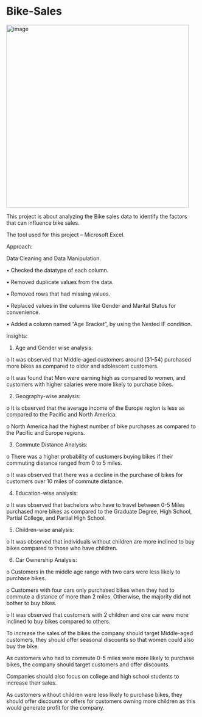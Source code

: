 # Bike-Sales

<img width="479" alt="image" src="https://user-images.githubusercontent.com/130078090/235214912-7ea276eb-4b0f-47d8-9f1a-40e4586a4644.png">

This project is about analyzing the Bike sales data to identify the factors that can influence bike sales.

The tool used for this project – Microsoft Excel.

Approach:

Data Cleaning and Data Manipulation.

•	Checked the datatype of each column.

•	Removed duplicate values from the data.

•	Removed rows that had missing values.

•	Replaced values in the columns like Gender and Marital Status for convenience.

•	Added a column named “Age Bracket”, by using the Nested IF condition.

Insights:
1.	Age and Gender wise analysis:

o	It was observed that Middle-aged customers around (31-54) purchased more bikes as compared to older and adolescent customers.

o	It was found that Men were earning high as compared to women, and customers with higher salaries were more likely to purchase bikes.

2.	Geography-wise analysis:

o	It is observed that the average income of the Europe region is less as compared to the Pacific and North America.

o	North America had the highest number of bike purchases as compared to the Pacific and Europe regions.

3.	Commute Distance Analysis:

o	There was a higher probability of customers buying bikes if their commuting distance ranged from 0 to 5 miles.

o	It was observed that there was a decline in the purchase of bikes for customers over 10 miles of commute distance.

4.	Education-wise analysis:

o	It was observed that bachelors who have to travel between 0-5 Miles purchased more bikes as compared to the Graduate Degree, High School, Partial College, and Partial High School.

5.	Children-wise analysis:

o	It was observed that individuals without children are more inclined to buy bikes compared to those who have children.

6.	Car Ownership Analysis:

o	Customers in the middle age range with two cars were less likely to purchase bikes.

o	Customers with four cars only purchased bikes when they had to commute a distance of more than 2 miles. Otherwise, the majority did not bother to buy bikes.

o	It was observed that customers with 2 children and one car were more inclined to buy bikes compared to others.

To increase the sales of the bikes the company should target Middle-aged customers, they should offer seasonal discounts so that women could also buy the bike.

As customers who had to commute 0-5 miles were more likely to purchase bikes, the company should target customers and offer discounts.

Companies should also focus on college and high school students to increase their sales.

As customers without children were less likely to purchase bikes, they should offer discounts or offers for customers owning more children as this would generate profit for the company.
